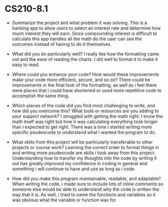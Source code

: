 # CS210-8.1


- Summarize the project and what problem it was solving.
This is a banking app to allow users to select an interest rate and determine how much interest they will earn.
Since compounding interest is difficult to calculate this app handles all the math do the user can see the outcomes instead of having to do it themselves. 

- What did you do particularly well?
I really like how the formatting came out and the ease of reading the charts. I did well to format it to make it easy to read. 

- Where could you enhance your code? How would these improvements make your code more efficient, secure, and so on?
There could be improvements in the final look of the formatting, as well as i feel there were places that i could have shortened or used more 
repetitive code to accomplish the same thing.

- Which pieces of the code did you find most challenging to write, and how did you overcome this? What tools or resources are you adding to your support network?
I struggled with getting the math right. I know the math itself was right but how it was calculating everything took longer than i expected to get right. 
There was a time i started writing more specific psudeocode to understand what i wanted the program to do. 

- What skills from this project will be particularly transferable to other projects or course work?
Learning the correct order to format things in and writing more psudeocode are skills i took away from this project. Understanding how to transfer my thoughts
into the code by writing it out has greatly improved my confidence in coding in general and something i will continue to have and use as long as i code.

- How did you make this program maintainable, readable, and adaptable?
When writing the code, i made sure to include lots of inline comments so someone else would be able to understand why the code is written the way that it is. 
As well, i tried to name the functions and variables so it was obvious what the variable or function was for.
